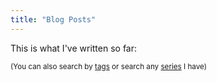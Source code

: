 ```yaml
---
title: "Blog Posts"
---
```


This is what I've written so far:

<small>(You can also search by [tags](/tags) or search any [series](/series) I have)</small>
